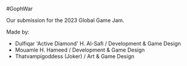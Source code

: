#GophWar

Our submission for the 2023 Global Game Jam.

Made by:
- Dulfiqar 'Active Diamond' H. Al-Safi      /   Development & Game Design 
- Mouamle H. Hameed                         /   Development & Game Design
- Thatvampigoddess (Joker)                  /   Art & Game Design

